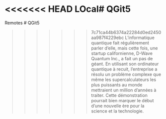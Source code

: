 <<<<<<< HEAD
LOcal# QGit5
=======
Remotes # QGit5
>>>>>>> 7c71ca44b6374a22284d0ed2450aa987f4229ebc
L’informatique quantique fait régulièrement parler d’elle, mais cette fois, une startup californienne, D-Wave Quantum Inc., a fait un pas de géant. En utilisant son ordinateur quantique à recuit, l’entreprise a résolu un problème complexe que même les supercalculateurs les plus puissants au monde mettraient un million d’années à traiter. Cette démonstration pourrait bien marquer le début d’une nouvelle ère pour la science et la technologie.
